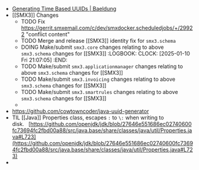 - [Generating Time Based UUIDs | Baeldung](https://www.baeldung.com/java-generating-time-based-uuids)
- [[SMX3]] Changes
	- TODO Fix https://gerrit.smxemail.com/c/dev/smxdocker.scheduledjobs/+/29922 "conflict content"
	- TODO Merge and release [[SMX3]] identity fix for `smx3.schema`
	- DOING Make/submit `smx3.core` changes relating to above `smx3.schema` changes for [[SMX3]]
	  :LOGBOOK:
	  CLOCK: [2025-01-10 Fri 21:07:05]
	  :END:
	- TODO Make/submit `smx3.applicationmanager` changes relating to above `smx3.schema` changes for [[SMX3]]
	- TODO Make/submit `smx3.invoicing` changes relating to above `smx3.schema` changes for [[SMX3]]
	- TODO Make/submit `smx3.smartrules` changes relating to above `smx3.schema` changes for [[SMX3]]
	-
- https://github.com/cowtowncoder/java-uuid-generator
- TIL [[Java]] Properties class, escapes `:` to `\:` when writing to disk.   [https://github.com/openjdk/jdk/blob/27646e551686ec02740600fc73694fc2fbd00a88/src/java.base/share/classes/java/util/Properties.java#L723](https://github.com/openjdk/jdk/blob/27646e551686ec02740600fc73694fc2fbd00a88/src/java.base/share/classes/java/util/Properties.java#L723)
-